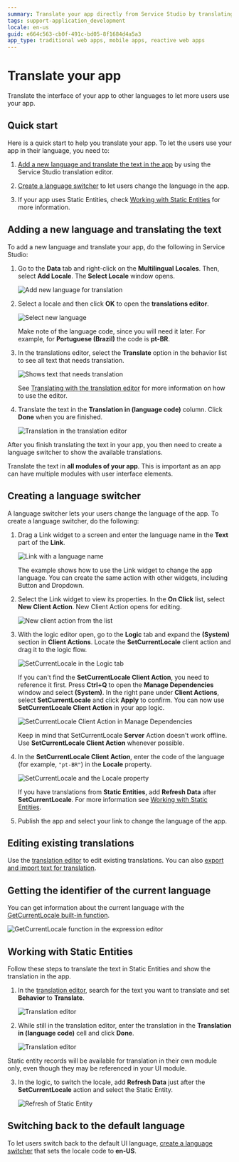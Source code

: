 ```yaml
---
summary: Translate your app directly from Service Studio by translating the module text and then creating a language switcher.
tags: support-application_development
locale: en-us
guid: e664c563-cb0f-491c-bd05-8f1684d4a5a3
app_type: traditional web apps, mobile apps, reactive web apps
---
```


# Translate your app

Translate the interface of your app to other languages to let more users use your app.

## Quick start

Here is a quick start to help you translate your app. To let the users use your app in their language, you need to:

1. [Add a new language and translate the text in the app](#adding-a-new-language-and-translating-the-text) by using the Service Studio translation editor.

1. [Create a language switcher](#creating-a-language-switcher) to let users change the language in the app.

1. If your app uses Static Entities, check [Working with Static Entities](#working-with-static-entities) for more information.

## Adding a new language and translating the text

To add a new language and translate your app, do the following in Service Studio:

1. Go to the **Data** tab and right-click on the **Multilingual Locales**. Then, select **Add Locale**. The **Select Locale** window opens.

    ![Add new language for translation](images/add-new-language-translation-ss.png)

2. Select a locale and then click **OK** to open the **translations editor**.

    ![Select new language](images/select-new-language-ss.png)

    <div class="info" markdown="1">

    Make note of the language code, since you will need it later. For example, for **Portuguese (Brazil)** the code is **pt-BR**.

    </div>

3. In the translations editor, select the **Translate** option in the behavior list to see all text that needs translation.

    ![Shows text that needs translation](images/show-translatable-text-ss.png)

    See [Translating with the translation editor](translation-editor.md) for more information on how to use the editor.

4. Translate the text in the **Translation in (language code)** column. Click **Done** when you are finished.

    ![Translation in the translation editor](images/enter-translation-ss.png)
    
After you finish translating the text in your app, you then need to create a language switcher to show the available translations.

<div class="info" markdown="1">

Translate the text in **all modules of your app**. This is important as an app can have multiple modules with user interface elements.

</div>

## Creating a language switcher

A language switcher lets your users change the language of the app. To create a language switcher, do the following:

1. Drag a Link widget to a screen and enter the language name in the **Text** part of the **Link**. 

    ![Link with a language name](images/link-with-language-name-ss.png)

    The example shows how to use the Link widget to change the app language. You can create the same action with other widgets, including Button and Dropdown.

2. Select the Link widget to view its properties. In the **On Click** list, select **New Client Action**. New Client Action opens for editing.

    ![New client action from the list](images/new-client-action-for-link-ss.png)

3. With the logic editor open, go to the **Logic** tab and expand the **(System)** section in **Client Actions**. Locate the **SetCurrentLocale** client action and drag it to the logic flow.

    ![SetCurrentLocale in the Logic tab](images/client-action-in-logic-tab.png)

    <div class="info" markdown="1">

    If you can't find the **SetCurrentLocale Client Action**, you need to reference it first. Press **Ctrl+Q** to open the **Manage Dependencies** window and select **(System)**. In the right pane under **Client Actions**, select **SetCurrentLocale** and click **Apply** to confirm. You can now use **SetCurrentLocale Client Action** in your app logic.

    ![SetCurrentLocale Client Action in Manage Dependencies](images/set-current-locale-in-manage-dependencies.png)

    </div>

    <div class="warning" markdown="1">

    Keep in mind that SetCurrentLocale **Server** Action doesn't work offline. Use **SetCurrentLocale Client Action** whenever possible.

    </div>

4. In the **SetCurrentLocale Client Action**, enter the code of the language (for example, `"pt-BR"`) in the **Locale** property.

    ![SetCurrentLocale and the Locale property](images/locale-in-client-action.png)

    <div class="info" markdown="1">

    If you have translations from **Static Entities**, add **Refresh Data** after **SetCurrentLocale**. For more information see [Working with Static Entities](#working-with-static-entities).

    </div>

5. Publish the app and select your link to change the language of the app.

## Editing existing translations

Use the [translation editor](translation-editor.md) to edit existing translations. You can also [export and import text for translation](translation-management.md). 

## Getting the identifier of the current language

You can get information about the current language with the [GetCurrentLocale built-in function](<../../../ref/lang/auto/builtinfunction.Environment.final.md#GetCurrentLocale>).

![GetCurrentLocale function in the expression editor](images/get-current-locale-language-ss.png)

## Working with Static Entities

Follow these steps to translate the text in Static Entities and show the translation in the app. 

1. In the [translation editor](translation-editor.md), search for the text you want to translate and set **Behavior** to **Translate**.

    ![Translation editor](images/static-entity-search-ss.png)

2. While still in the translation editor, enter the translation in the **Translation in (language code)** cell and click **Done**.

    ![Translation editor](images/static-entity-translate-ss.png)
    
<div class="info" markdown="1">
    Static entity records will be available for translation in their own module only, even though they may be referenced in your UI module.
</div>

3. In the logic, to switch the locale, add **Refresh Data** just after the **SetCurrentLocale** action and select the Static Entity.

    ![Refresh of Static Entity](images/static-entity-refresh-ss.png)

## Switching back to the default language

To let users switch back to the default UI language, [create a language switcher](#creating-a-language-switcher) that sets the locale code to **en-US**.
